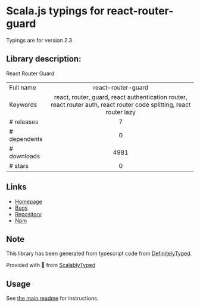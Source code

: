 
# Scala.js typings for react-router-guard

Typings are for version 2.3

## Library description:
React Router Guard

|                    |                 |
| ------------------ | :-------------: |
| Full name          | react-router-guard |
| Keywords           | react, router, guard, react authentication router, react router auth, react router code splitting, react router lazy |
| # releases         | 7 |
| # dependents       | 0 |
| # downloads        | 4981 |
| # stars            | 0 |

## Links
- [Homepage](https://github.com/laptransang/react-router-guard#readme)
- [Bugs](https://github.com/laptransang/react-router-guard/issues)
- [Repository](https://github.com/laptransang/react-router-guard)
- [Npm](https://www.npmjs.com/package/react-router-guard)
    


## Note
This library has been generated from typescript code from [DefinitelyTyped](https://definitelytyped.org).

Provided with :purple_heart: from [ScalablyTyped](https://github.com/oyvindberg/ScalablyTyped)

## Usage
See [the main readme](../../readme.md) for instructions.


